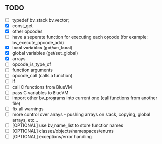 ## TODO
- [ ] typedef bv_stack bv_vector;
- [x] const_get
- [x] other opcodes
- [ ] have a seperate function for executing each opcode (for example: bv_execute_opcode_add)
- [x] local variables (get/set_local)
- [x] global variables (get/set_global)
- [x] arrays
- [ ] opcode_is_type_of
- [ ] function arguments
- [ ] opcode_call (calls a function)
- [ ] if
- [ ] call C functions from BlueVM
- [ ] pass C variables to BlueVM
- [ ] import other bv_programs into current one (call functions from another file)
- [ ] fix all warnings
- [ ] more control over arrays - pushing arrays on stack, copying, global arrays, etc...
- [ ] [OPTIONAL] use bv_name_list to store function names
- [ ] [OPTIONAL] classes/objects/namespaces/enums
- [ ] [OPTIONAL] exceptions/error handling